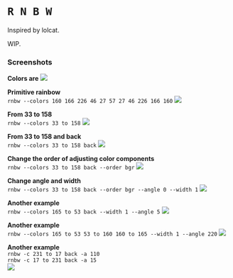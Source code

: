 # `R N B W`
  
Inspired by lolcat.  
  
WIP.  
   
### Screenshots  
  
**Colors are**
![](https://user-images.githubusercontent.com/22116479/31865653-f8eb84ee-b77a-11e7-8eba-d525361bd31c.png)
  
**Primitive rainbow**  
`rnbw --colors 160 166 226 46 27 57 27 46 226 166 160`
![](https://user-images.githubusercontent.com/22116479/31865494-6ef01d56-b778-11e7-9f06-dba989feb32c.png)  
  
**From 33 to 158**  
`rnbw --colors 33 to 158`
![](https://user-images.githubusercontent.com/22116479/31865493-6ed4e23e-b778-11e7-9f9b-5b375b053118.png)  
  
**From 33 to 158 and back**  
`rnbw --colors 33 to 158 back`
![](https://user-images.githubusercontent.com/22116479/31865433-9b0ca3a6-b777-11e7-806c-84ab0dc96a64.png)  
  
**Change the order of adjusting color components**  
`rnbw --colors 33 to 158 back --order bgr`
![](https://user-images.githubusercontent.com/22116479/31865432-9af25f64-b777-11e7-9115-e1d55c0b5c62.png)  
  
**Change angle and width**  
`rnbw --colors 33 to 158 back --order bgr --angle 0 --width 1`
![](https://user-images.githubusercontent.com/22116479/31865417-84e97f7c-b777-11e7-800e-eb0ec41f9507.png)  
  
**Another example**  
`rnbw --colors 165 to 53 back --width 1 --angle 5`
![](https://user-images.githubusercontent.com/22116479/31865416-84ceffa8-b777-11e7-9187-55f88c507500.png)  
  
**Another example**  
`rnbw --colors 165 to 53 53 to 160 160 to 165 --width 1 --angle 220`
![](https://user-images.githubusercontent.com/22116479/31865708-c9d80e06-b77b-11e7-86c5-a4d29a984ce7.png)  
  
**Another example**  
`rnbw -c 231 to 17 back -a 110`  
`rnbw -c 17 to 231 back -a 15`  
![](https://user-images.githubusercontent.com/22116479/31865856-8a9e1a52-b77e-11e7-9c83-1cc85f7421ea.png)
